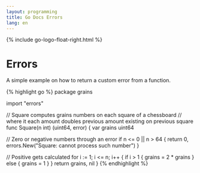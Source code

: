 ```yaml
---
layout: programming
title: Go Docs Errors
lang: en
---
```

{% include go-logo-float-right.html %}

# Errors

A simple example on how to return a custom error from a function.

{% highlight go %}
package grains

import "errors"

// Square computes grains numbers on each square of a chessboard
// where it each amount doubles previous amount existing on previous square
func Square(n int) (uint64, error) {
  var grains uint64
	
  // Zero or negative numbers through an error
  if n <= 0 || n > 64 {
    return 0, errors.New("Square: cannot process such number")
  }

  // Positive gets calculated
  for i := 1; i <= n; i++ {
    if i > 1 {
      grains = 2 * grains
    } else {
      grains = 1
    }
  }
  return grains, nil
}
{% endhighlight %}

